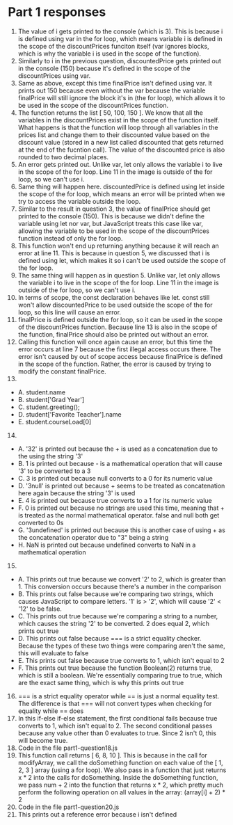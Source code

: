 # Part 1 responses
1. The value of i gets printed to the console (which is 3). This is because i is defined using var in the for loop, which means variable i is defined in the scope of the discountPrices funciton itself (var ignores blocks, which is why the variable i is used in the scope of the function).  
2. Similarly to i in the previous question, discountedPrice gets printed out in the console (150) because it's defined in the scope of the discountPrices using var.    
3. Same as above, except this time finalPrice isn't defined using var. It prints out 150 because even without the var because the variable finalPrice will still ignore the block it's in (the for loop), which allows it to be used in the scope of the discountPrices function.  
4. The function returns the list [ 50, 100, 150 ]. We know that all the variables in the discountPrices exist in the scope of the function itself. What happens is that the function will loop through all variables in the prices list and change them to their discounted value based on the discount value (stored in a new list called discounted that gets returned at the end of the fucntion call). The value of the discounted price is also rounded to two decimal places.  
5. An error gets printed out. Unlike var, let only allows the variable i to live in the scope of the for loop. Line 11 in the image is outside of the for loop, so we can't use i.    
6. Same thing will happen here. discountedPrice is defined using let inside the scope of the for loop, which means an error will be printed when we try to access the variable outside the loop.  
7. Similar to the result in question 3, the value of finalPrice should get printed to the console (150). This is because we didn't define the variable using let nor var, but JavaScript treats this case like var, allowing the variable to be used in the scope of the discountPrices function instead of only the for loop.  
8. This function won't end up returning anything because it will reach an error at line 11. This is because in question 5, we discussed that i is defined using let, which makes it so i can't be used outside the scope of the for loop.  
9. The same thing will happen as in question 5. Unlike var, let only allows the variable i to live in the scope of the for loop. Line 11 in the image is outside of the for loop, so we can't use i.   
10. In terms of scope, the const declaration behaves like let. const still won't allow discountedPrice to be used outside the scope of the for loop, so this line will cause an error.  
11. finalPrice is defined outside the for loop, so it can be used in the scope of the discountPrices function. Because line 13 is also in the scope of the function, finalPrice should also be printed out without an error.  
12. Calling this function will once again cause an error, but this time the error occurs at line 7 because the first illegal access occurs there. The error isn't caused by out of scope access because finalPrice is defined in the scope of the function. Rather, the error is caused by trying to modify the constant finalPrice.  
13.  
- A. student.name  
- B. student['Grad Year']  
- C. student.greeting();  
- D. student['Favorite Teacher'].name  
- E. student.courseLoad[0]  
14.  
- A. '32' is printed out because the + is used as a concatenation due to the using the string '3'  
- B. 1 is printed out because - is a mathematical operation that will cause '3' to be converted to a 3  
- C. 3 is printed out because null converts to a 0 for its numeric value  
- D. '3null' is printed out because + seems to be treated as concatenation here again because the string '3' is used  
- E. 4 is printed out because true converts to a 1 for its numeric value  
- F. 0 is printed out because no strings are used this time, meaning that + is treated as the normal mathematical operator. false and null both get converted to 0s  
- G. '3undefined' is printed out because this is another case of using + as the concatenation operator due to "3" being a string  
- H. NaN is printed out because undefined converts to NaN in a mathematical operation  
15.  
- A. This prints out true because we convert '2' to 2, which is greater than 1. This conversion occurs because there's a number in the comparison  
- B. This prints out false because we're comparing two strings, which causes JavaScript to compare letters. '1' is > '2', which will cause '2' < '12' to be false.  
- C. This prints out true because we're comparing a string to a number, which causes the string '2' to be converted. 2 does equal 2, which prints out true  
- D. This prints out false because === is a strict equality checker. Because the types of these two things were comparing aren't the same, this will evaluate to false  
- E. This prints out false because true converts to 1, which isn't equal to 2  
- F. This prints out true because the function Boolean(2) returns true, which is still a boolean. We're essentially comparing true to true, which are the exact same thing, which is why this prints out true  
16. === is a strict equality operator while == is just a normal equality test. The difference is that === will not convert types when checking for equality while == does  
17. In this if-else if-else statement, the first conditional fails because true converts to 1, which isn't equal to 2. The second conditional passes because any value other than 0 evaluates to true. Since 2 isn't 0, this will become true.  
18. Code in the file part1-question18.js  
19. This function call returns [ 6, 8, 10 ]. This is because in the call for modifyArray, we call the doSomething function on each value of the [ 1, 2, 3 ] array (using a for loop). We also pass in a function that just returns x * 2 into the calls for doSomething. Inside the doSomething function, we pass num + 2 into the function that returns x * 2, which pretty much perform the following operation on all values in the array: (array[i] + 2) * 2
20. Code in the file part1-question20.js  
21. This prints out a reference error because i isn't defined

